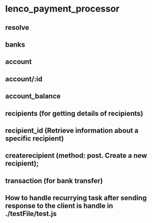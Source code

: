 # lenco_payment_processor
## resolve
## banks
## account
## account/:id
## account_balance
## recipients (for getting details of recipients)
## recipient_id (Retrieve information about a specific recipient)
## createrecipient (method: post. Create a new recipient);
## transaction (for bank transfer)
## How to handle recurrying task after sending response to the client is handle in ./testFile/test.js